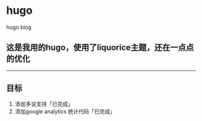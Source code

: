 # hugo
hugo blog

## 这是我用的hugo，使用了liquorice主题，还在一点点的优化

-----

## 目标
1. 添加多说支持「已完成」
2. 添加google analytics 统计代码「已完成」
